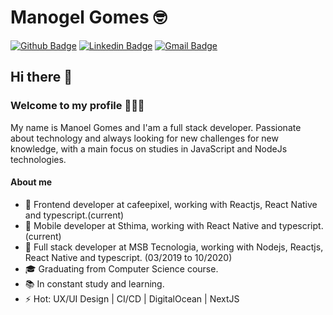 # Manogel Gomes 🤓

[![Github Badge](https://img.shields.io/badge/-Manogel-000?style=flat-square&logo=Github&logoColor=white&link=https://github.com/manogel)](https://github.com/manogel)
[![Linkedin Badge](https://img.shields.io/badge/-Manogel-blue?style=flat-square&logo=Linkedin&logoColor=white&link=https://www.linkedin.com/in/manogel/)](https://www.linkedin.com/in/manogel/)
[![Gmail Badge](https://img.shields.io/badge/-manoelgomes53@gmail.com-c14438?style=flat-square&logo=Gmail&logoColor=white&link=mailto:manoelgomes53@gmail.com)](mailto:manoelgomes53@gmail.com)

## Hi there 👋
###  Welcome to my profile 👨🏽‍💻

My name is Manoel Gomes and I'am a full stack developer. Passionate about technology and always looking for new challenges for new knowledge, with a main focus on studies in JavaScript and NodeJs technologies.

#### About me

- 🎨  Frontend developer at cafeepixel, working with Reactjs, React Native and typescript.(current)
- 📱  Mobile developer at Sthima, working with React Native and typescript.(current)
- 🚀  Full stack developer at MSB Tecnologia, working with Nodejs, Reactjs, React Native and typescript. (03/2019 to 10/2020)
- 🎓  Graduating from Computer Science course.
- 📚  In constant study and learning.
- ⚡️  Hot: UX/UI Design | CI/CD | DigitalOcean | NextJS

